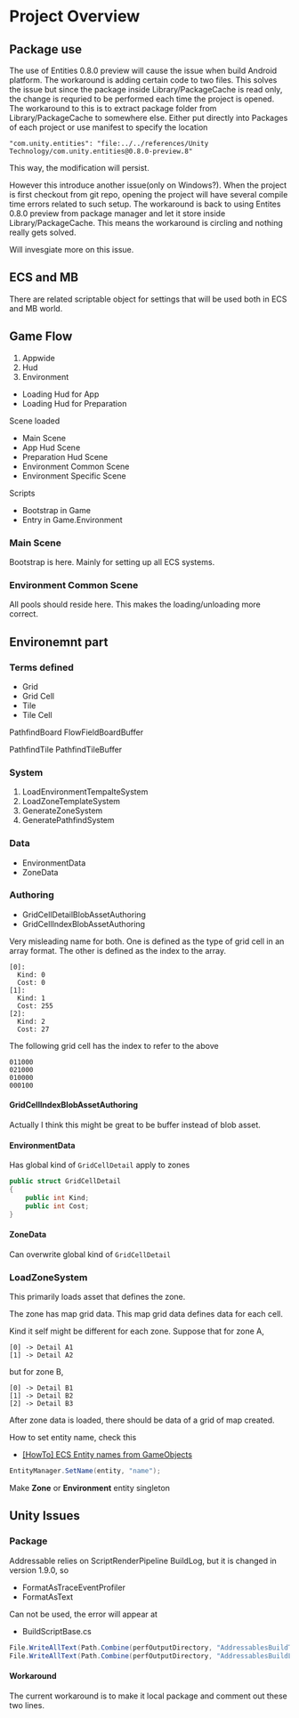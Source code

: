 # Project Overview

## Package use

The use of Entities 0.8.0 preview will cause the issue when build Android platform. The workaround is adding certain code to two files. This solves the issue but since the package inside Library/PackageCache is read only, the change is requried to be performed each time the project is opened. The workaround to this is to extract package folder from Library/PackageCache to somewhere else. Either put directly into Packages of each project or use manifest to specify the location

```
"com.unity.entities": "file:../../references/Unity Technology/com.unity.entities@0.8.0-preview.8"
```

This way, the modification will persist.

However this introduce another issue(only on Windows?). When the project is first checkout from git repo, opening the project will have several compile time errors related to such setup. The workaround is back to using Entites 0.8.0 preview from package manager and let it store inside Library/PackageCache. This means the workaround is circling and nothing really gets solved.

Will invesgiate more on this issue.

## ECS and MB

There are related scriptable object for settings that will be used both in ECS and MB world.

## Game Flow

1. Appwide
2. Hud
3. Environment

- Loading Hud for App
- Loading Hud for Preparation

Scene loaded

- Main Scene
- App Hud Scene
- Preparation Hud Scene
- Environment Common Scene
- Environment Specific Scene

Scripts

- Bootstrap in Game
- Entry in Game.Environment

### Main Scene

Bootstrap is here. Mainly for setting up all ECS systems.

### Environment Common Scene

All pools should reside here. This makes the loading/unloading more correct.

## Environemnt part

### Terms defined

- Grid
- Grid Cell
- Tile
- Tile Cell


PathfindBoard
FlowFieldBoardBuffer

PathfindTile
PathfindTileBuffer

### System

1. LoadEnvironmentTempalteSystem
2. LoadZoneTemplateSystem
3. GenerateZoneSystem
4. GeneratePathfindSystem

### Data

- EnvironmentData
- ZoneData

### Authoring

- GridCellDetailBlobAssetAuthoring
- GridCellIndexBlobAssetAuthoring

Very misleading name for both. One is defined as the type of grid cell in an array format. The other is defined as the index to the array.

```
[0]:
  Kind: 0
  Cost: 0
[1]:
  Kind: 1
  Cost: 255
[2]:
  Kind: 2
  Cost: 27
```

The following grid cell has the index to refer to the above

```
011000
021000
010000
000100
```

#### GridCellIndexBlobAssetAuthoring

Actually I think this might be great to be buffer instead of blob asset.

#### EnvironmentData

Has global kind of ```GridCellDetail``` apply to zones

```cs
public struct GridCellDetail
{
    public int Kind;
    public int Cost;
}
```

#### ZoneData

Can overwrite global kind of ```GridCellDetail```

### LoadZoneSystem

This primarily loads asset that defines the zone.

The zone has map grid data. This map grid data defines data for each cell.


Kind it self might be different for each zone. Suppose that for zone A,

```
[0] -> Detail A1
[1] -> Detail A2
```

but for zone B,

```
[0] -> Detail B1
[1] -> Detail B2
[2] -> Detail B3
```

After zone data is loaded, there should be data of a grid of map created.

How to set entity name, check this

- [[HowTo] ECS Entity names from GameObjects](https://forum.unity.com/threads/howto-ecs-entity-names-from-gameobjects.797739/)

```cs
EntityManager.SetName(entity, "name");
```

Make **Zone** or **Environment** entity singleton

## Unity Issues

### Package

Addressable relies on ScriptRenderPipeline BuildLog, but it is changed in version 1.9.0, so

- FormatAsTraceEventProfiler
- FormatAsText

Can not be used, the error will appear at

- BuildScriptBase.cs

```cs
File.WriteAllText(Path.Combine(perfOutputDirectory, "AddressablesBuildTEP.json"), log.FormatAsTraceEventProfiler());
File.WriteAllText(Path.Combine(perfOutputDirectory, "AddressablesBuildLog.txt"), log.FormatAsText());
```

#### Workaround

The current workaround is to make it local package and comment out these two lines.
